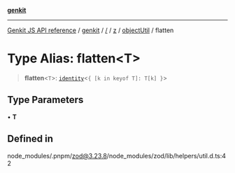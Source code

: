 [**genkit**](../../../../../README.md)

***

[Genkit JS API reference](../../../../../../README.md) / [genkit](../../../../../README.md) / [/](../../../../../README.md) / [z](../../../README.md) / [objectUtil](../README.md) / flatten

# Type Alias: flatten\<T\>

> **flatten**\<`T`\>: [`identity`](identity.md)\<`{ [k in keyof T]: T[k] }`\>

## Type Parameters

• **T**

## Defined in

node\_modules/.pnpm/zod@3.23.8/node\_modules/zod/lib/helpers/util.d.ts:42
